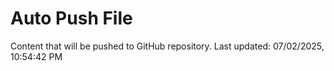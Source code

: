 # Auto Push File

Content that will be pushed to GitHub repository.
Last updated: 07/02/2025, 10:54:42 PM